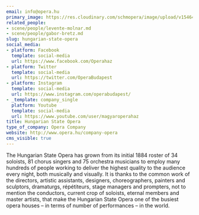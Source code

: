 ```yaml
---
email: info@opera.hu
primary_image: https://res.cloudinary.com/schmopera/image/upload/v1546482053/media/2019/01/Logo-HungarianStateOpera.jpg
related_people:
- scene/people/levente-molnar.md
- scene/people/gabor-bretz.md
slug: hungarian-state-opera
social_media:
- platform: Facebook
  template: social-media
  url: https://www.facebook.com/Operahaz
- platform: Twitter
  template: social-media
  url: https://twitter.com/OperaBudapest
- platform: Instagram
  template: social-media
  url: https://www.instagram.com/operabudapest/
- _template: company_single
  platform: Youtube
  template: social-media
  url: https://www.youtube.com/user/magyaroperahaz
title: Hungarian State Opera
type_of_company: Opera Company
website: http://www.opera.hu/company-opera
cms_visible: true
---
```

The Hungarian State Opera has grown from its initial 1884 roster of 34 soloists, 81 chorus singers and 75 orchestra musicians to employ many hundreds of people working to deliver the highest quality to the audience every night, both musically and visually. It is thanks to the common work of the directors, artistic assistants, designers, choreographers, painters and sculptors, dramaturgs, répétiteurs, stage managers and prompters, not to mention the conductors, current crop of soloists, eternal members and master artists, that make the Hungarian State Opera one of the busiest opera houses – in terms of number of performances – in the world.